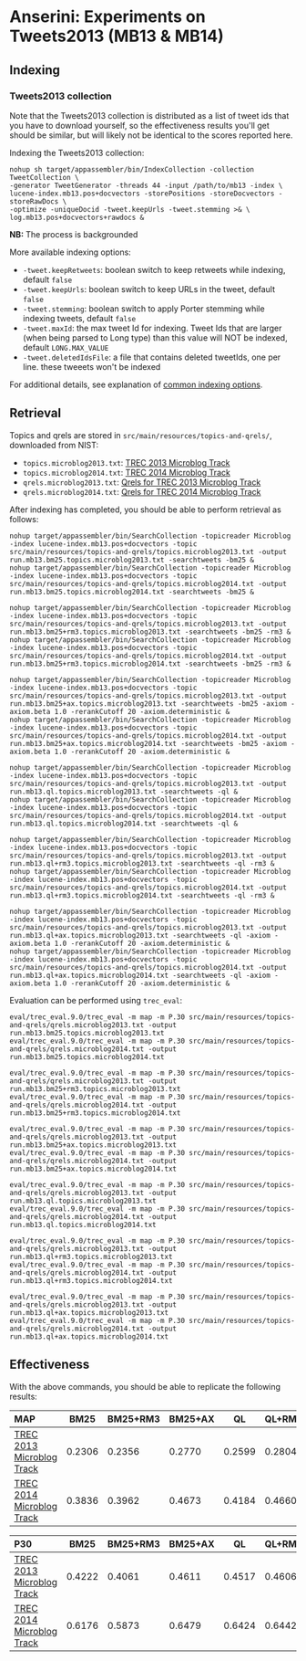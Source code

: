 # Anserini: Experiments on Tweets2013 (MB13 &amp; MB14)

## Indexing

### Tweets2013 collection

Note that the Tweets2013 collection is distributed as a list of tweet ids that you have to download yourself, so the
effectiveness results you'll get should be similar, but will likely not be identical to the scores reported here.

Indexing the Tweets2013 collection:

```
nohup sh target/appassembler/bin/IndexCollection -collection TweetCollection \
-generator TweetGenerator -threads 44 -input /path/to/mb13 -index \
lucene-index.mb13.pos+docvectors -storePositions -storeDocvectors -storeRawDocs \
-optimize -uniqueDocid -tweet.keepUrls -tweet.stemming >& \
log.mb13.pos+docvectors+rawdocs &
```
__NB:__ The process is backgrounded

More available indexing options:
* `-tweet.keepRetweets`: boolean switch to keep retweets while indexing, default `false`
* `-tweet.keepUrls`: boolean switch to keep URLs in the tweet, default `false`
* `-tweet.stemming`: boolean switch to apply Porter stemming while indexing tweets, default `false`
* `-tweet.maxId`: the max tweet Id for indexing. Tweet Ids that are larger (when being parsed to Long type) than this value will NOT be indexed, default `LONG.MAX_VALUE`
* `-tweet.deletedIdsFile`: a file that contains deleted tweetIds, one per line. these tweeets won't be indexed

For additional details, see explanation of [common indexing options](common-indexing-options.md).

## Retrieval

Topics and qrels are stored in `src/main/resources/topics-and-qrels/`, downloaded from NIST:

+ `topics.microblog2013.txt`: [TREC 2013 Microblog Track](https://trec.nist.gov/data/microblog/2013/topics.MB111-170.txt)
+ `topics.microblog2014.txt`: [TREC 2014 Microblog Track](https://trec.nist.gov/data/microblog/2014/topics.MB171-225.txt)
+ `qrels.microblog2013.txt`: [Qrels for TREC 2013 Microblog Track](https://trec.nist.gov/data/microblog/2013/qrels.txt)
+ `qrels.microblog2014.txt`: [Qrels for TREC 2014 Microblog Track](https://trec.nist.gov/data/microblog/2014/qrels2014.txt)

After indexing has completed, you should be able to perform retrieval as follows:

```
nohup target/appassembler/bin/SearchCollection -topicreader Microblog -index lucene-index.mb13.pos+docvectors -topic src/main/resources/topics-and-qrels/topics.microblog2013.txt -output run.mb13.bm25.topics.microblog2013.txt -searchtweets -bm25 &
nohup target/appassembler/bin/SearchCollection -topicreader Microblog -index lucene-index.mb13.pos+docvectors -topic src/main/resources/topics-and-qrels/topics.microblog2014.txt -output run.mb13.bm25.topics.microblog2014.txt -searchtweets -bm25 &

nohup target/appassembler/bin/SearchCollection -topicreader Microblog -index lucene-index.mb13.pos+docvectors -topic src/main/resources/topics-and-qrels/topics.microblog2013.txt -output run.mb13.bm25+rm3.topics.microblog2013.txt -searchtweets -bm25 -rm3 &
nohup target/appassembler/bin/SearchCollection -topicreader Microblog -index lucene-index.mb13.pos+docvectors -topic src/main/resources/topics-and-qrels/topics.microblog2014.txt -output run.mb13.bm25+rm3.topics.microblog2014.txt -searchtweets -bm25 -rm3 &

nohup target/appassembler/bin/SearchCollection -topicreader Microblog -index lucene-index.mb13.pos+docvectors -topic src/main/resources/topics-and-qrels/topics.microblog2013.txt -output run.mb13.bm25+ax.topics.microblog2013.txt -searchtweets -bm25 -axiom -axiom.beta 1.0 -rerankCutoff 20 -axiom.deterministic &
nohup target/appassembler/bin/SearchCollection -topicreader Microblog -index lucene-index.mb13.pos+docvectors -topic src/main/resources/topics-and-qrels/topics.microblog2014.txt -output run.mb13.bm25+ax.topics.microblog2014.txt -searchtweets -bm25 -axiom -axiom.beta 1.0 -rerankCutoff 20 -axiom.deterministic &

nohup target/appassembler/bin/SearchCollection -topicreader Microblog -index lucene-index.mb13.pos+docvectors -topic src/main/resources/topics-and-qrels/topics.microblog2013.txt -output run.mb13.ql.topics.microblog2013.txt -searchtweets -ql &
nohup target/appassembler/bin/SearchCollection -topicreader Microblog -index lucene-index.mb13.pos+docvectors -topic src/main/resources/topics-and-qrels/topics.microblog2014.txt -output run.mb13.ql.topics.microblog2014.txt -searchtweets -ql &

nohup target/appassembler/bin/SearchCollection -topicreader Microblog -index lucene-index.mb13.pos+docvectors -topic src/main/resources/topics-and-qrels/topics.microblog2013.txt -output run.mb13.ql+rm3.topics.microblog2013.txt -searchtweets -ql -rm3 &
nohup target/appassembler/bin/SearchCollection -topicreader Microblog -index lucene-index.mb13.pos+docvectors -topic src/main/resources/topics-and-qrels/topics.microblog2014.txt -output run.mb13.ql+rm3.topics.microblog2014.txt -searchtweets -ql -rm3 &

nohup target/appassembler/bin/SearchCollection -topicreader Microblog -index lucene-index.mb13.pos+docvectors -topic src/main/resources/topics-and-qrels/topics.microblog2013.txt -output run.mb13.ql+ax.topics.microblog2013.txt -searchtweets -ql -axiom -axiom.beta 1.0 -rerankCutoff 20 -axiom.deterministic &
nohup target/appassembler/bin/SearchCollection -topicreader Microblog -index lucene-index.mb13.pos+docvectors -topic src/main/resources/topics-and-qrels/topics.microblog2014.txt -output run.mb13.ql+ax.topics.microblog2014.txt -searchtweets -ql -axiom -axiom.beta 1.0 -rerankCutoff 20 -axiom.deterministic &

```

Evaluation can be performed using `trec_eval`:

```
eval/trec_eval.9.0/trec_eval -m map -m P.30 src/main/resources/topics-and-qrels/qrels.microblog2013.txt -output run.mb13.bm25.topics.microblog2013.txt
eval/trec_eval.9.0/trec_eval -m map -m P.30 src/main/resources/topics-and-qrels/qrels.microblog2014.txt -output run.mb13.bm25.topics.microblog2014.txt

eval/trec_eval.9.0/trec_eval -m map -m P.30 src/main/resources/topics-and-qrels/qrels.microblog2013.txt -output run.mb13.bm25+rm3.topics.microblog2013.txt
eval/trec_eval.9.0/trec_eval -m map -m P.30 src/main/resources/topics-and-qrels/qrels.microblog2014.txt -output run.mb13.bm25+rm3.topics.microblog2014.txt

eval/trec_eval.9.0/trec_eval -m map -m P.30 src/main/resources/topics-and-qrels/qrels.microblog2013.txt -output run.mb13.bm25+ax.topics.microblog2013.txt
eval/trec_eval.9.0/trec_eval -m map -m P.30 src/main/resources/topics-and-qrels/qrels.microblog2014.txt -output run.mb13.bm25+ax.topics.microblog2014.txt

eval/trec_eval.9.0/trec_eval -m map -m P.30 src/main/resources/topics-and-qrels/qrels.microblog2013.txt -output run.mb13.ql.topics.microblog2013.txt
eval/trec_eval.9.0/trec_eval -m map -m P.30 src/main/resources/topics-and-qrels/qrels.microblog2014.txt -output run.mb13.ql.topics.microblog2014.txt

eval/trec_eval.9.0/trec_eval -m map -m P.30 src/main/resources/topics-and-qrels/qrels.microblog2013.txt -output run.mb13.ql+rm3.topics.microblog2013.txt
eval/trec_eval.9.0/trec_eval -m map -m P.30 src/main/resources/topics-and-qrels/qrels.microblog2014.txt -output run.mb13.ql+rm3.topics.microblog2014.txt

eval/trec_eval.9.0/trec_eval -m map -m P.30 src/main/resources/topics-and-qrels/qrels.microblog2013.txt -output run.mb13.ql+ax.topics.microblog2013.txt
eval/trec_eval.9.0/trec_eval -m map -m P.30 src/main/resources/topics-and-qrels/qrels.microblog2014.txt -output run.mb13.ql+ax.topics.microblog2014.txt

```

## Effectiveness

With the above commands, you should be able to replicate the following results:

MAP                                     | BM25      | BM25+RM3  | BM25+AX   | QL        | QL+RM3    | QL+AX     |
:---------------------------------------|-----------|-----------|-----------|-----------|-----------|-----------|
[TREC 2013 Microblog Track](http://trec.nist.gov/data/microblog2013.html)| 0.2306    | 0.2356    | 0.2770    | 0.2599    | 0.2804    | 0.3167    |
[TREC 2014 Microblog Track](http://trec.nist.gov/data/microblog2014.html)| 0.3836    | 0.3962    | 0.4673    | 0.4184    | 0.4660    | 0.4943    |


P30                                     | BM25      | BM25+RM3  | BM25+AX   | QL        | QL+RM3    | QL+AX     |
:---------------------------------------|-----------|-----------|-----------|-----------|-----------|-----------|
[TREC 2013 Microblog Track](http://trec.nist.gov/data/microblog2013.html)| 0.4222    | 0.4061    | 0.4611    | 0.4517    | 0.4606    | 0.5117    |
[TREC 2014 Microblog Track](http://trec.nist.gov/data/microblog2014.html)| 0.6176    | 0.5873    | 0.6479    | 0.6424    | 0.6442    | 0.6770    |


